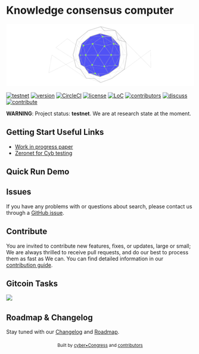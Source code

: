 
# Knowledge consensus computer
![banner](logo.png)

[![testnet](https://img.shields.io/badge/testnet-euler--dev1-green.svg?style=flat-square)](https://github.com/cybercongress/cyberd/blob/master/docs/run_validator.md)
[![version](https://img.shields.io/github/release/cybercongress/cyberd.svg?style=flat-square)](https://github.com/cosmos/cosmos-sdk/releases/latest)
[![CircleCI](https://img.shields.io/circleci/project/github/cybercongress/cyberd.svg?style=flat-square)](https://circleci.com/gh/cybercongress/cyberd/tree/master)
[![license](https://img.shields.io/github/license/cybercongress/cyb.svg?style=flat-square)](https://github.com/cybercongress/cyberd)
[![LoC](https://tokei.rs/b1/github/cybercongress/cyberd)](https://github.com/cybercongress/cyberd)
[![contributors](https://img.shields.io/github/contributors/cybercongress/cyberd.svg?style=flat-square)](https://github.com/cybercongress/cyberd/graphs/contributors)
[![discuss](https://img.shields.io/badge/Join%20Us%20On-Telegram-2599D2.svg?style=flat-square)](https://t.me/fuckgoogle)
[![contribute](https://img.shields.io/badge/contributions-welcome-orange.svg?style=flat-square)](https://github.com/cybercongress/cyberd/blob/master/CONTRIBUTING.md)


**WARNING**: Project status: **testnet**. We are at research state at the moment.

## Getting Start Useful Links

* [Work in progress paper](https://github.com/cybercongress/cyberd/blob/master/docs/cyberd.md)
* [Zeronet for Cyb testing](https://github.com/cybercongress/cyberd/tree/master/cosmos/poc)

## Quick Run Demo


## Issues

If you have any problems with or questions about search, please contact us through a
 [GitHub issue](https://github.com/cybercongress/cyber-search/issues).

## Contribute

You are invited to contribute new features, fixes, or updates, large or small; We are always thrilled to receive pull
 requests, and do our best to process them as fast as We can. You can find detailed information in our
 [contribution guide](./docs/contributing/contributing.md).

## Gitcoin Tasks
<a href="https://gitcoin.co/explorer?q=cyberd">
    <img src="https://gitcoin.co/funding/embed?repo=https://github.com/cybercongress/cyberd">
</a>

## Roadmap & Changelog

Stay tuned with our [Changelog](./CHANGELOG.md) and [Roadmap](./ROADMAP.md).

<div align="center">
  <sub>Built by
  <a href="https://twitter.com/cyber_devs">cyber•Congress</a> and
  <a href="https://github.com/cybercongress/cyber-search/graphs/contributors">contributors</a>
</div>
